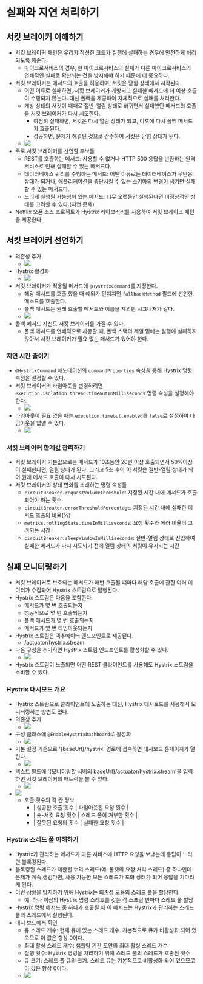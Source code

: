# 실패와 지연 처리하기

## 서킷 브레이커 이해하기

- 서킷 브레이커 패턴은 우리가 작성한 코드가 실행에 실패하는 경우에 안전하게 처리되도록 해준다.
	- 마이크로서비스의 경우, 한 마이크로서비스의 실패가 다른 마이크로서비스의 연쇄적인 실패로 확산되는 것을 방지해야 하기 때문에 더 중요하다.
- 서킷 브레이커는 메서드의 호출을 허용하며, 서킷은 닫힘 상태에서 시작된다.
	- 어떤 이류로 실패하면, 서킷 브레이커가 개방되고 실패한 메서드에 더 이상 호출이 수행되지 않는다. 대신 폴백을 제공하여 자체적으로 실패를 처리한다.
	- 개방 상태의 서킷이 때때로 절반-열림 상태로 바뀌면서 실패했던 메서드의 호출을 서킷 브레이커가 다시 시도한다.
		- 여전히 실패하면, 서킷은 다시 열림 상태가 되고, 이후에 다시 폴백 메서드가 호출된다.
		- 성공하면, 문제가 해결된 것으로 간주하여 서킷은 닫힘 상태가 된다.
	- ![](assets/Pasted%20image%2020231023195758.png)
- 주로 서킷 브레이커를 선언할 후보들
	- REST를 호출하는 메서드: 사용할 수 없거나 HTTP 500 응답을 반환하는 원격 서비스로 인해 실패할 수 있는 메서드다.
	- 데이터베이스 쿼리를 수행하는 메서드: 어떤 이유로든 데이터베이스가 무반응 상태가 되거나, 애플리케이션을 중단시킬 수 있는 스키마의 변경이 생기면 실패할 수 있는 메서드다.
	- 느리게 실행될 가능성이 있는 메서드: 너무 오랫동안 실행된다면 비정상적인 상태를 고려할 수 있다.(지연 문제)
- Netflix 오픈 소스 프로젝트가 Hystrix 라이브러리를 사용하여 서킷 브레이크 패턴을 제공한다.

## 서킷 브레이커 선언하기

- 의존성 추가
	- ![](assets/Pasted%20image%2020231023201014.png)
- Hystrix 활성화
	- ![](assets/Pasted%20image%2020231023201033.png)
- 서킷 브레이커가 적용될 메서드에 `@HystrixCommand`를 지정한다.
	- 해당 메서드를 호출 했을 때 예외가 던져지면 `fallbackMethod` 필드에 선언한 메소드를 호출한다.
	- 폴백 메서드는 원래 호출할 메서드와 이름을 제외한 시그니처가 같다.
	- ![](assets/Pasted%20image%2020231023201148.png)
- 폴백 메서드 자신도 서킷 브레이커를 가질 수 있다.
	- 폴백 메서드를 연쇄적으로 사용할 때, 폴백 스택의 제일 밑에는 실행에 실패하지 않아서 서킷 브레이커가 필요 없는 메서드가 있어야 한다.

### 지연 시간 줄이기

- `@HystrixCommand` 애노테이션의 `commandProperties` 속성을 통해 Hystrix 명령 속성을 설정할 수 있다.
- 서킷 브레이커의 타임아웃을 변경하려면 `execution.isolation.thread.timeoutInMilliseconds` 명령 속성을 설정해야 한다.
	- ![](assets/Pasted%20image%2020231023201905.png)
- 타임아웃이 필요 없을 때는 `execution.timeout.enabled`를 `false`로 설정하여 타임아웃을 없앨 수 있다.
	- ![](assets/Pasted%20image%2020231023201932.png)

### 서킷 브레이커 한계값 관리하기

- 서킷 브레이커 기본값으로는 메서드가 10초동안 20번 이상 호출되면서 50%이상이 실패한다면, 열림 상태가 된다. 그리고 5초 후이 이 서킷은 절반-열림 상태가 되어 원래 메서드 호출이 다시 시도된다.
- 서킷 브레이커의 상태 변화를 초래하는 명령 속성들
	- `circuitBreaker.requestVolumeThreshold`: 지정된 시간 내에 메서드가 호출되어야 하는 횟수
	- `circuitBreaker.errorThresholdPercentage`: 지정된 시간 내에 실패한 메서드 호출의 비율(%)
	- `metrics.rollingStats.timeInMilliseconds`: 요청 횟수와 에러 비율이 고려되는 시간
	- `circuitBreaker.sleepWindowInMilliseconds`: 절반-열림 상태로 진입하여 실패한 메서드가 다시 시도되기 전에 열림 상태의 서킷이 유지되는 시간

## 실패 모니터링하기

- 서킷 브레이커로 보호되는 메서드가 매번 호출될 떄마다 해당 호출에 관한 여러 데이터가 수집돠어 Hystrix 스트림으로 발행된다.
- Hystrix 스트림은 다음을 포함한다.
	- 메서드가 몇 번 호출되는지
	- 성공적으로 몇 번 호출되는지
	- 폴백 메서드가 몇 번 호출되는지
	- 메서드가 몇 번 타임아웃되는지
- Hystrix 스트림은 엑추에이터 엔드포인트로 제공된다.
	- /actuator/hystrix.stream
- 다음 구성을 추가하면 Hystrix 스트림 엔드포인트를 활성화할 수 있다.
	- ![](assets/Pasted%20image%2020231024202316.png)
- Hystrix 스트림이 노출되면 어떤 REST 클라이언트를 사용해도 Hystrix 스트림을 소비할 수 있다.

### Hystrix 대시보드 개요

- Hystrix 스트림으로 클라이언트에 노출하는 대신, Hystrix 대시보드를 사용해서 모니터링하는 방법도 있다.
- 의존성 추가
	- ![](assets/Pasted%20image%2020231024202559.png)
- 구성 클래스에 `@EnableHystrixDashboard`로 활성화
	- ![](assets/Pasted%20image%2020231024203438.png)
- 기본 설정 기준으로 '{baseUrl}/hystrix' 경로에 접속하면 대시보드 홈페이지가 열린다.
	- ![](assets/Pasted%20image%2020231024203533.png)
- 택스트 필드에 '{모니터링할 서버의 baseUrl}/actuator/hystrix.stream'을 입력하면 서킷 브레이커의 매트릭을 볼 수 있다.
	- ![](assets/Pasted%20image%2020231024203739.png)
- ![](assets/Pasted%20image%2020231024203800.png)
	- 호출 횟수의 각 칸 정보
		- | 성공한 호출 횟수 | 타임아웃된 요청 횟수 |
		- | 숏-서킷 요청 횟수 | 스레드 풀이 거부한 횟수 |
		- | 잘못된 요청의 횟수 | 실패한 요청 횟수 |

### Hystrix 스레드 풀 이해하기

- Hystrix가 관리하는 메서드가 다른 서비스에 HTTP 요청을 보냈는데 응답이 느리면 블록킹된다.
- 블록킹된 스레드가 제한된 수의 스레드(예: 톰캣의 요청 처리 스레드) 중 하나인데 문제가 계속 생긴다면, 사용 가능한 모든 스레드가 포화 상태가 되어 응답을 기다리게 된다.
- 이런 상황을 방지하기 위해 Hystrix는 의존성 모듈의 스레드 풀을 할당한다.
	- 예: 하나 이상의 Hystrix 명령 스레드를 갖는 각 스프링 빈마다 스레드 풀 할당
- Hystrix 명령 메서드 중 하나가 호출될 때 이 메서드는 Hystrix가 관리하는 스레드 풀의 스레드에서 실행된다.
- 대시 보드에서 확인
	- 큐 스레드 개수: 현재 큐에 있는 스레드 개수. 기본적으로 큐가 비활성화 되어 있으므로 이 값은 항상 0이다.
	- 최대 활성 스레드 개수: 샘플링 기간 도안의 최대 활성 스레드 개수
	- 실행 횟수: Hystrix 명령을 처리하기 위해 스레드 풀의 스레드가 호출된 횟수
	- 큐 크기: 스레드 풀 큐의 크기. 스레드 큐는 기본적으로 비활성화 되어 있으므로 이 값은 항상 0이다.
	- ![](assets/Pasted%20image%2020231024205536.png)